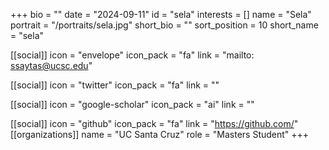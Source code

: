 +++
bio = "" 
date = "2024-09-11" 
id = "sela" 
interests = [] 
name = "Sela" 
portrait = "/portraits/sela.jpg" 
short_bio = "" 
sort_position = 10
 short_name = "sela" 

[[social]] 
    icon = "envelope" 
    icon_pack = "fa" 
    link = "mailto: ssaytas@ucsc.edu"

 [[social]] 
    icon = "twitter" 
    icon_pack = "fa" 
    link = "" 

[[social]] 
    icon = "google-scholar" 
    icon_pack = "ai" 
    link = "" 

[[social]] 
    icon = "github" 
    icon_pack = "fa" 
    link = "https://github.com/" 
[[organizations]] 
     name = "UC Santa Cruz" 
      role = "Masters Student" 
+++
